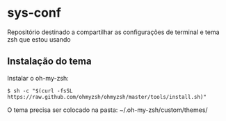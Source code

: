 # sys-conf

Repositório destinado a compartilhar as configurações de terminal e tema zsh
que estou usando

## Instalação do tema

Instalar o oh-my-zsh:

```
$ sh -c "$(curl -fsSL https://raw.github.com/ohmyzsh/ohmyzsh/master/tools/install.sh)"
```


O tema precisa ser colocado na pasta: ~/.oh-my-zsh/custom/themes/

